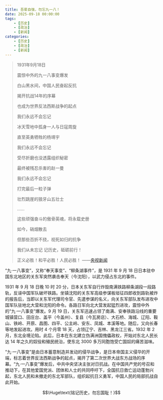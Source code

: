 ```yaml
---
title: 吾辈自强，勿忘九一八！
date: 2025-09-18 00:00:00
tags:
	- [历史]
	- [政治]
	- [新闻]
categories:
	- [历史]
	- [政治]
	- [新闻]
---
```


> 1931年9月18日
> 
> 震惊中外的九一八事变爆发
> 
> 白山黑水间，中国人民奋起反抗
> 
> 揭开抗战14年的序幕
> 
> 也成为世界反法西斯战争的起点
> 
> 
> 我们永远不会忘记
> 
> 冰天雪地中孤身一人与日寇周旋
> 
> 直至英勇牺牲的杨靖宇
> 
> 我们永远不会忘记
> 
> 受尽折磨也没透露组织秘密
> 
> 最终被残忍杀害的赵一曼
> 
> 我们永远不会忘记
> 
> 打完最后一粒子弹
> 
> 壮烈跳崖的狼牙山五壮士
> 
> ……
> 
> 这些顽强奋斗的傲骨英魂，将永载史册
> 
> 
> 如今，硝烟散去
> 
> 但那些百折不挠，视死如归的抗争
> 
> 我们从未忘记
> 记历史，砥砺前行！
> 
> 正义必胜！和平必胜！人民必胜！
> ——[央视新闻](https://ysxw.cctv.cn/article.html?toc_style_id=feeds_default&t=1758125508104&item_id=4457617170575898933&channelId=1119&fromModule=lemma_middle-info)

  “九·一八事变”，又称“奉天事变”、“柳条湖事件”，是 $1931$ 年 $9$ 月 $18$ 日日本驻中国东北地区的关东军突然袭击奉天（今沈阳），以武力侵占东北的事件。
  
  $1931$ 年 $9$ 月 $18$ 日晚 $10$ 时 $20$ 分，日本关东军自行炸毁南满铁路柳条湖段一段路轨，反诬中国军队破坏铁路。坐镇沈阳的关东军高级参谋板垣征四郎收到路轨被炸的报告后，当即以关东军代理司令官、先遣参谋的名义，向关东军部队发布进攻中国军队驻地北大营和沈阳的命令。各路日军向北大营发起猛烈进攻，震惊中外的“九·一八事变”爆发。$9$ 月 $19$ 日，关东军迅速占领了南满、安奉铁路沿线的重要城镇营口、田庄台、盖平（今盖州）、复县（今瓦房店）、大石桥、海城、辽阳、鞍山、铁岭、开原、昌图、四平、公主岭、安东、凤城、本溪等地。随后，又向长春等地发起进攻。用时 $4$ 个月零 $18$ 天，占领辽宁、吉林、黑龙江三省。$1932$ 年 $2$ 月，东北全境沦陷。此后，日本在东北建立伪满洲国傀儡政权，开始对东北人民长达 $14$ 年之久的奴役和殖民统治，使东北 $3000$ 多万同胞饱受亡国奴的痛苦滋味。
  
  “九·一八事变”是由日本蓄意制造并发动的侵华战争，是日本帝国主义侵华的开端，标志着世界反法西斯战争的起点，揭开了第二次世界大战东方战场的序幕。“九·一八事变”爆发后，中共中央坚决主张对日抗战。在中国共产党的号召和推动下，在其他爱国党派、团体和人士的共同呼吁下，全国抗日救亡运动蓬勃兴起，东北人民和未撤走的东北军部队，组织起抗日义勇军，中国人民的局部抗战自此开始。

$$\Huge\text{铭记历史，勿忘国耻！}$$
